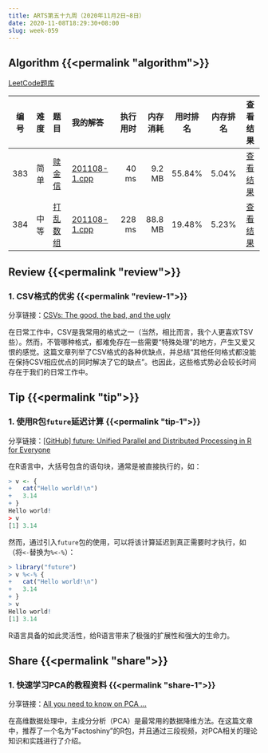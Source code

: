 ```yaml
---
title: ARTS第五十九周（2020年11月2日~8日）
date: 2020-11-08T18:29:30+08:00
slug: week-059
---
```


## Algorithm {{<permalink "algorithm">}}

[LeetCode题库](https://leetcode-cn.com/problemset/all/)

| 编号 | 难度 | 题目 | 我的解答 | 执行用时 | 内存消耗 | 用时排名 | 内存排名 | 查看结果 |
|:----:|:----:|:-----|:---------|---------:|---------:|:--------:|:--------:|:--------:|
| 383 | 简单 | [赎金信](https://leetcode-cn.com/problems/ransom-note/) | [201108-1.cpp](https://github.com/yanlinlin82/leetcode/blob/master/00383_ransom-note/201108-1.cpp) | 40 ms | 9.2 MB | 55.84% | 5.04% | [查看结果](https://leetcode-cn.com/submissions/detail/121940016/) |
| 384 | 中等 | [打乱数组](https://leetcode-cn.com/problems/shuffle-an-array/) | [201108-1.cpp](https://github.com/yanlinlin82/leetcode/blob/master/00384_shuffle-an-array/201108-1.cpp) | 228 ms | 88.8 MB | 19.48% | 5.23% | [查看结果](https://leetcode-cn.com/submissions/detail/121941505/) |

## Review {{<permalink "review">}}

### 1. CSV格式的优劣 {{<permalink "review-1">}}

分享链接：[CSVs: The good, the bad, and the ugly](https://alexgaynor.net/2020/sep/24/csv-good-bad-ugly/)

在日常工作中，CSV是我常用的格式之一（当然，相比而言，我个人更喜欢TSV些）。然而，不管哪种格式，都难免存在一些需要“特殊处理”的地方，产生又爱又恨的感觉。这篇文章列举了CSV格式的各种优缺点，并总结“其他任何格式都没能在保持CSV相应优点的同时解决了它的缺点”。也因此，这些格式势必会较长时间存在于我们的日常工作中。

## Tip {{<permalink "tip">}}

### 1. 使用R包`future`延迟计算 {{<permalink "tip-1">}}

分享链接：[[GitHub] future: Unified Parallel and Distributed Processing in R for Everyone](https://github.com/HenrikBengtsson/future)

在R语言中，大括号包含的语句块，通常是被直接执行的，如：

```r
> v <- {
+   cat("Hello world!\n")
+   3.14
+ }
Hello world!
> v
[1] 3.14
```

然而，通过引入`future`包的使用，可以将该计算延迟到真正需要时才执行，如（将`<-`替换为`%<-%`）：

```r
> library("future")
> v %<-% {
+   cat("Hello world!\n")
+   3.14
+ }
> v
Hello world!
[1] 3.14
```

R语言具备的如此灵活性，给R语言带来了极强的扩展性和强大的生命力。

## Share {{<permalink "share">}}

### 1. 快速学习PCA的教程资料 {{<permalink "share-1">}}

分享链接：[All you need to know on PCA …](https://francoishusson.wordpress.com/2020/02/28/all-you-need-to-know-on-pca/)

在高维数据处理中，主成分分析（PCA）是最常用的数据降维方法。在这篇文章中，推荐了一个名为“Factoshiny”的R包，并且通过三段视频，对PCA相关的理论知识和实践进行了介绍。

